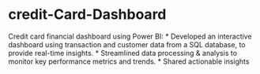# credit-Card-Dashboard
Credit card financial dashboard using Power BI: * Developed an interactive dashboard using  transaction and customer data from a SQL database,  to provide real-time insights.  * Streamlined data processing &amp; analysis to monitor  key performance metrics and trends. * Shared actionable insights 
